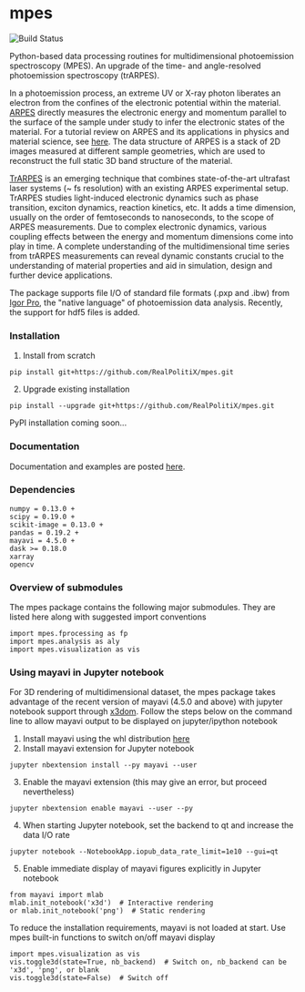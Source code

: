 # mpes

![Build Status](https://www.travis-ci.org/RealPolitiX/mpes.svg?branch=master)

Python-based data processing routines for multidimensional photoemission spectroscopy (MPES). An upgrade of the time- and angle-resolved photoemission spectroscopy (trARPES).


In a photoemission process, an extreme UV or X-ray photon liberates an electron from the confines of the electronic potential within the material. [ARPES](https://en.wikipedia.org/wiki/Angle-resolved_photoemission_spectroscopy) directly measures the electronic energy and momentum parallel to the surface of the sample under study to infer the electronic states of the material. For a tutorial review on ARPES and its applications in physics and material science, see [here](http://www.phas.ubc.ca/~damascel/ARPES_Intro.pdf). The data structure of ARPES is a stack of 2D images measured at different sample geometries, which are used to reconstruct the full static 3D band structure of the material.


[TrARPES](http://ac.els-cdn.com/S036820481400108X/1-s2.0-S036820481400108X-main.pdf?_tid=00fe4a76-705f-11e7-aa2e-00000aacb35f&acdnat=1500894080_b61b6aadc82bb357e2797ddac6419991) is an emerging technique that combines state-of-the-art ultrafast laser systems (~ fs resolution) with an existing ARPES experimental setup. TrARPES studies light-induced electronic dynamics such as phase transition, exciton dynamics, reaction kinetics, etc. It adds a time dimension, usually on the order of femtoseconds to nanoseconds, to the scope of ARPES measurements. Due to complex electronic dynamics, various coupling effects between the energy and momentum dimensions come into play in time. A complete understanding of the multidimensional time series from trARPES measurements can reveal dynamic constants crucial to the understanding of material properties and aid in simulation, design and further device applications.


The package supports file I/O of standard file formats (.pxp and .ibw) from [Igor Pro](https://www.wavemetrics.com/products/igorpro/igorpro.htm), the "native language" of photoemission data analysis. Recently, the support for hdf5 files is added.

### Installation

1. Install from scratch

```
pip install git+https://github.com/RealPolitiX/mpes.git
```
2. Upgrade existing installation

```
pip install --upgrade git+https://github.com/RealPolitiX/mpes.git
```

PyPI installation coming soon...

### Documentation

Documentation and examples are posted [here](http://mpes.readthedocs.io/).

### Dependencies

```
numpy = 0.13.0 +
scipy = 0.19.0 +
scikit-image = 0.13.0 +
pandas = 0.19.2 +
mayavi = 4.5.0 +
dask >= 0.18.0
xarray
opencv
```

### Overview of submodules  
The mpes package contains the following major submodules. They are listed here along with suggested import conventions
```
import mpes.fprocessing as fp  
import mpes.analysis as aly
import mpes.visualization as vis
```

### Using mayavi in Jupyter notebook
For 3D rendering of multidimensional dataset, the mpes package takes advantage of the recent version of mayavi (4.5.0 and above) with jupyter notebook support through [x3dom](https://www.x3dom.org/). Follow the steps below on the command line to allow mayavi output to be displayed on jupyter/ipython notebook

1. Install mayavi using the whl distribution [here](http://www.lfd.uci.edu/~gohlke/pythonlibs/#mayavi)
2. Install mayavi extension for Jupyter notebook
```
jupyter nbextension install --py mayavi --user
```
3. Enable the mayavi extension (this may give an error, but proceed nevertheless)
```
jupyter nbextension enable mayavi --user --py
```
4. When starting Jupyter notebook, set the backend to qt and increase the data I/O rate
```
jupyter notebook --NotebookApp.iopub_data_rate_limit=1e10 --gui=qt
```
5. Enable immediate display of mayavi figures explicitly in Jupyter notebook
```
from mayavi import mlab
mlab.init_notebook('x3d')  # Interactive rendering
or mlab.init_notebook('png')  # Static rendering
```
To reduce the installation requirements, mayavi is not loaded at start. Use mpes built-in functions to switch on/off mayavi display
```
import mpes.visualization as vis
vis.toggle3d(state=True, nb_backend)  # Switch on, nb_backend can be 'x3d', 'png', or blank
vis.toggle3d(state=False)  # Switch off
```